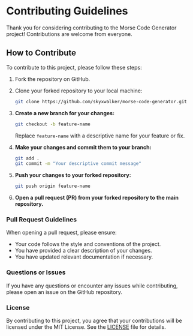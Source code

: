 # Contributing Guidelines

Thank you for considering contributing to the Morse Code Generator project! Contributions are welcome from everyone.

## How to Contribute

To contribute to this project, please follow these steps:

1. Fork the repository on GitHub.
2. Clone your forked repository to your local machine:

   ```bash
   git clone https://github.com/skyxwalker/morse-code-generator.git
   ```
3. **Create a new branch for your changes:**

    ```bash
    git checkout -b feature-name
    ```

    Replace `feature-name` with a descriptive name for your feature or fix.

4. **Make your changes and commit them to your branch:**

    ```bash
    git add .
    git commit -m "Your descriptive commit message"
    ```

5. **Push your changes to your forked repository:**

    ```bash
    git push origin feature-name
    ```

6. **Open a pull request (PR) from your forked repository to the main repository.**

### Pull Request Guidelines

When opening a pull request, please ensure:

- Your code follows the style and conventions of the project.
- You have provided a clear description of your changes.
- You have updated relevant documentation if necessary.


### Questions or Issues

If you have any questions or encounter any issues while contributing, please open an issue on the GitHub repository.

### License

By contributing to this project, you agree that your contributions will be licensed under the MIT License. See the [LICENSE](LICENSE) file for details.

